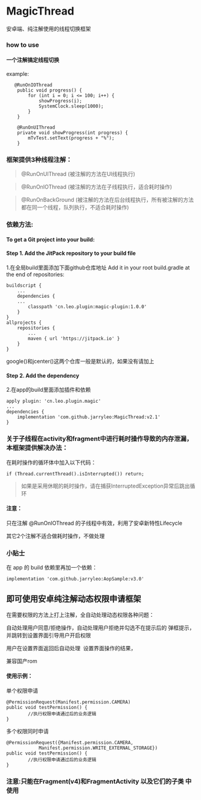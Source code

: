 # MagicThread
安卓端、纯注解使用的线程切换框架

### how to use
#### 一个注解搞定线程切换

example:
```
   @RunOnIOThread
    public void progress() {
        for (int i = 0; i <= 100; i++) {
            showProgress(i);
            SystemClock.sleep(1000);
        }
    }

    @RunOnUIThread
    private void showProgress(int progress) {
        mTvTest.setText(progress + "%");
    }
```
### 框架提供3种线程注解：

> @RunOnUIThread    (被注解的方法在UI线程执行)

> @RunOnIOThread    (被注解的方法在子线程执行，适合耗时操作)

> @RunOnBackGround  (被注解的方法在后台线程执行，所有被注解的方法都在同一个线程，队列执行，不适合耗时操作)

### 依赖方法:
#### To get a Git project into your build:
#### Step 1. Add the JitPack repository to your build file
1.在全局build里面添加下面github仓库地址
Add it in your root build.gradle at the end of repositories:
```
buildscript {
    ...
    dependencies {
	...
        classpath 'cn.leo.plugin:magic-plugin:1.0.0'
    }
}
allprojects {
	repositories {
		...
		maven { url 'https://jitpack.io' }
	}
}
```
google()和jcenter()这两个仓库一般是默认的，如果没有请加上

#### Step 2. Add the dependency
2.在app的build里面添加插件和依赖
```
apply plugin: 'cn.leo.plugin.magic'
...
dependencies {
	implementation 'com.github.jarryleo:MagicThread:v2.1'
}
```
### 关于子线程在activity和fragment中进行耗时操作导致的内存泄漏，本框架提供解决办法：

在耗时操作的循环体中加入以下代码：
```
if (Thread.currentThread().isInterrupted()) return;
```
> 如果是采用休眠的耗时操作，请在捕获InterruptedException异常后跳出循环

#### 注意：
只在注解 @RunOnIOThread 的子线程中有效，利用了安卓新特性Lifecycle

其它2个注解不适合做耗时操作，不做处理


### 小贴士

在 app 的 build 依赖里再加一个依赖：

```
implementation 'com.github.jarryleo:AopSample:v3.0'
```
## 即可使用安卓纯注解动态权限申请框架

在需要权限的方法上打上注解，全自动处理动态权限各种问题：

自动处理用户同意/拒绝操作，自动处理用户拒绝并勾选不在提示后的 弹框提示，并跳转到设置界面引导用户开启权限

用户在设置界面返回后自动处理  设置界面操作的结果，

兼容国产rom

#### 使用示例：

单个权限申请
```
@PermissionRequest(Manifest.permission.CAMERA)
public void testPermission() {
        //执行权限申请通过后的业务逻辑
}
```

多个权限同时申请
```
@PermissionRequest({Manifest.permission.CAMERA,
            Manifest.permission.WRITE_EXTERNAL_STORAGE})
public void testPermission() {
        //执行权限申请通过后的业务逻辑
}
```
### 注意:只能在Fragment(v4)和FragmentActivity 以及它们的子类 中使用


